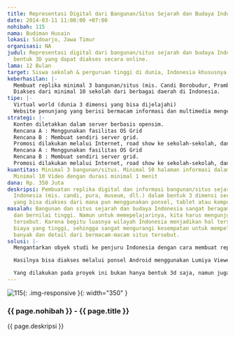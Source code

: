 ```yaml
---
title: Representasi Digital dari Bangunan/Situs Sejarah dan Budaya Indonesia
date: 2014-03-11 11:08:00 +07:00
nohibah: 115
nama: Budiman Husain
lokasi: Sidoarjo, Jawa Timur
organisasi: NA
judul: Representasi digital dari bangunan/situs sejarah dan budaya Indonesia dalam
  bentuk 3D yang dapat diakses secara online.
lama: 12 Bulan
target: Siswa sekolah & perguruan tinggi di dunia, Indonesia khususnya
keberhasilan: |-
  Membuat replika minimal 3 bangunan/situs (mis. Candi Borobudur, Prambanan, Monumen Kapal Selam, atau yang lain.)
  Diakses dari minimal 10 sekolah dari berbagai daerah di Indonesia.
tipe: |-
  Virtual world (dunia 3 dimensi yang bisa dijelajahi)
  Website penunjang yang berisi bermacam informasi dan multimedia mengenai obyek yang ada.
strategi: |-
  Konten diletakkan dalam server berbasis opensim.
  Rencana A : Menggunakan fasilitas OS Grid
  Rencana B : Membuat sendiri server grid.
  Promosi dilakukan melalui Internet, road show ke sekolah-sekolah, dan publikasi melalui media masaKonten diletakkan dalam server berbasis opensim.
  Rencana A : Menggunakan fasilitas OS Grid
  Rencana B : Membuat sendiri server grid.
  Promosi dilakukan melalui Internet, road show ke sekolah-sekolah, dan publikasi melalui media masa
kuantitas: Minimal 3 bangunan/situs. Minimal 50 halaman informasi dalam bentuk website.
  Minimal 10 Video dengan durasi minimal 1 menit
dana: Rp. 350 Juta
deskripsi: Pembuatan replika digital dan informasi bangunan/situs sejarah dan budaya
  Indonesia (mis. candi, pura, museum, dll.) dalam bentuk 3 dimensi secara mendetail
  yang bisa diakses dari mana pun menggunakan ponsel, tablet atau komputer.
masalah: Bangunan dan situs sejarah dan budaya Indonesia sangat beragam, kaya informasi
  dan bernilai tinggi. Namun untuk memepelajarinya, kita harus mengunjungi tempat-tempat
  tersebut. Karena begitu luasnya wilayah Indonesia menjadikan hal tersebut membutuhkan
  biaya yang tinggi, sehingga sangat mengurangi kesempatan untuk mempelajari lebih
  banyak dan detail dari bermacam-macam situs tersebut.
solusi: |-
  Mengantarkan obyek studi ke penjuru Indonesia dengan cara membuat replika digital dan informasi bangunan/situs sejarah dan budaya Indonesia (mis. candi, pura, museum, dll.) dalam bentuk 3 dimensi. Replika digital 3 dimensi ini dibentuk dan dibangun dalam server grid berbasis opensim (seperti yang digunakan Second Life dan OS Grid).

  Hasilnya bisa diakses melalui ponsel Android menggunakan Lumiya Viewer atau Mobile Grid Client. Selain itu juga bisa diakses dari komputer desktop menggunakan bermacam-macam aplikasi viewer (Firestorm, Phoenix, dll.)

  Yang dilakukan pada proyek ini bukan hanya bentuk 3d saja, namun juga beragam informasi sebanyak mungkin yang bisa dipelajari oleh pengguna.
---
```


![115](/static/img/hibahcms/115.png){: .img-responsive }{: width="350" }

### {{ page.nohibah }} - {{ page.title }}

{{ page.deskripsi }}
